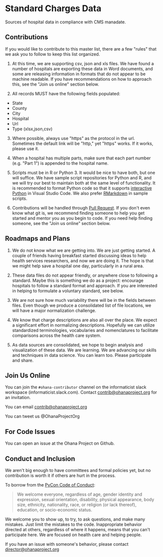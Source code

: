 # Standard Charges Data

Sources of hospital data in compliance with CMS manadate.

## Contributions

If you would like to contribute to this master list, there are a few "rules" that we ask you to follow to keep this list organized.

1. At this time, we are supporting csv, json and xls files. We have found a number of hospitals are exporting these data in Word documents, and some are releasing information in formats that do not appear to be machine readable.  If you have recommendations on how to approach this, see the "Join us online" section below.

2. All records MUST have the following fields populated:

  - State
  - County
  - City
  - Hospital
  - Url
  - Type (xlsx,json,csv)

3. Where possible, always use "https" as the protocol in the url.  Sometimes the default link will be "http," yet "https" works.  If it works, please use it.

4. When a hospital has multiple parts, make sure that each part number (e.g. "Part 1") is appended to the hospital name.

5. Scripts must be in R or Python 3.  It would be nice to have both, but one will suffice.  We have sample script repositories for Python and R, and we will try our best to maintain both at the same level of functionality.  It is recommended to format Python code so that it supports [interactive Python](https://code.visualstudio.com/docs/python/jupyter-support) in Visual Studio Code.  We also prefer [RMarkdown](https://rmarkdown.rstudio.com/) in sample scripts.

6. Contributions will be handled through [Pull Request](https://help.github.com/en/articles/about-pull-requests).  If you don't even know what git is, we recommend finding someone to help you get started and mentor you as you begin to code.  If you need help finding someone, see the "Join us online" section below.

## Roadmaps and Plans

1. We do not know what we are getting into.  We are just getting started. A couple of friends having breakfast started discussing ideas to help health services researchers, and now we are doing it.  The hope is that we might help save a hospital one day, particularly in a rural area.

2. These data files do not appear friendly, or anywhere close to following a standard.  Maybe this is something we do as a project: encourage hospitals to follow a standard format and approach.  If you are interested in helping to formulate a voluntary standard, see below.

3. We are not sure how much variability there will be in the fields between files.  Even though we produce a consolidated list of file locations, we will have a major normalization challenge.

4. We know that charge descriptions are also all over the place.  We expect a significant effort in normalizing descriptions.  Hopefully we can utilize standardized terminologies, vocabularies and nomenclatures to facilitate comparisons across the health care system.

5. As data sources are consolidated, we hope to begin analysis and visualization of these data.  We are learning.  We are advancing our skills and techniques in data science.  You can learn too.  Please participate and share.

## Join Us Online

You can join the `#ohana-contributor` channel on the informaticist slack workspace (informaticist.slack.com).  Contact contrib@ohanaproject.org for an invitation.

You can email contrib@ohanaproject.org

You can tweet us @OhanaProjectOrg

## For Code Issues

You can open an issue at the Ohana Project on Github.

## Conduct and Inclusion

We aren't big enough to have committees and formal policies yet, but no contribution is worth it if others are hurt in the process.

To borrow from the [PyCon Code of Conduct](https://github.com/python/pycon-code-of-conduct/blob/master/code_of_conduct.md):
  > We welcome everyone, regardless of age, gender identity and expression, sexual orientation, disability, physical appearance, body size, ethnicity, nationality, race, or religion (or lack thereof), education, or socio-economic status.

We welcome you to show up, to try, to ask questions, and make many mistakes.  Just limit the mistakes to the code.  Inappropriate behavior directed at others, regardless of where it happens, means that you can't participate here.  We are focused on health care and helping people.

If you have an issue with someone's behavior, please contact director@ohanaproject.org
